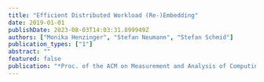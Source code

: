 ```yaml
---
title: "Efficient Distributed Workload (Re-)Embedding"
date: 2019-01-01
publishDate: 2023-08-03T14:03:31.899949Z
authors: ["Monika Henzinger", "Stefan Neumann", "Stefan Schmid"]
publication_types: ["1"]
abstract: ""
featured: false
publication: "*Proc. of the ACM on Measurement and Analysis of Computing Systems (POMACS), Vol. 3, No. 1, Article 13*"
---
```



